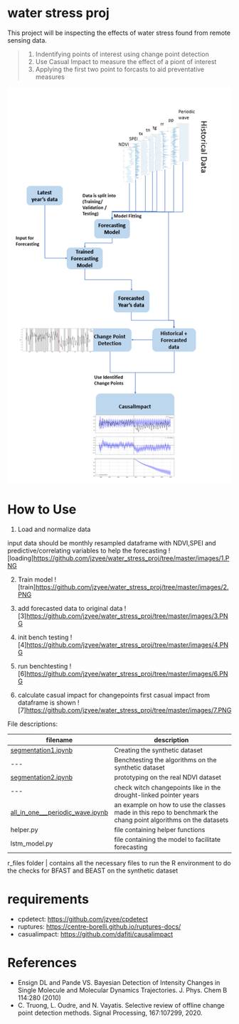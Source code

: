 # water stress proj

This project will be inspecting the effects of water stress found from remote sensing data.


> 1. Indentifying points of interest using change point detection
> 2. Use Casual Impact to measure the effect of a piont of interest
> 3. Applying the first two point to forcasts to aid preventative measures

![Image of Proj](https://github.com/jzyee/water_stress_proj/blob/master/images/overall_graph.png)



# How to Use

1. Load and normalize data

input data should be monthly resampled dataframe with NDVI,SPEI and predictive/correlating variables to help the forecasting
![loading]https://github.com/jzyee/water_stress_proj/tree/master/images/1.PNG

2. Train model
![train]https://github.com/jzyee/water_stress_proj/tree/master/images/2.PNG

3. add forecasted data to original data
![3]https://github.com/jzyee/water_stress_proj/tree/master/images/3.PNG

4. init bench testing
![4]https://github.com/jzyee/water_stress_proj/tree/master/images/4.PNG

5. run benchtesting
![6]https://github.com/jzyee/water_stress_proj/tree/master/images/6.PNG

6. calculate casual impact for changepoints
first casual impact from dataframe is shown
![7]https://github.com/jzyee/water_stress_proj/tree/master/images/7.PNG


File descriptions:



 
 filename     |  description
 -------------|------------------------------------------------------------------------------------
 [segmentation1.ipynb](https://github.com/jzyee/water_stress_proj/blob/master/segmentation1.ipynb) |  Creating the synthetic dataset                                             
   ---           |  Benchtesting the algorithms on the synthetic dataset
   [segmentation2.ipynb](https://github.com/jzyee/water_stress_proj/blob/master/segmentation2.ipynb) | prototyping on the real NDVI dataset
   ---           | check witch changepoints like in the drought-linked pointer years
[all_in_one___periodic_wave.ipynb](https://github.com/jzyee/water_stress_proj/blob/master/all_in_one___periodic_wave.ipynb) | an example on how to use the classes made in this repo to benchmark the chang point algorithms on the datasets
helper.py| file containing helper functions
lstm_model.py|file containing the model to facilitate forecasting

r_files folder | contains all the necessary files to run the R environment to do the checks for BFAST and BEAST on the synthetic dataset

# requirements

* cpdetect: https://github.com/jzyee/cpdetect
* ruptures: https://centre-borelli.github.io/ruptures-docs/
* casualimpact: https://github.com/dafiti/causalimpact

# References
* Ensign DL and Pande VS. Bayesian Detection of Intensity Changes in Single Molecule and Molecular Dynamics Trajectories. J. Phys. Chem B 114:280 (2010)
* C. Truong, L. Oudre, and N. Vayatis. Selective review of offline change point detection methods. Signal Processing, 167:107299, 2020.

